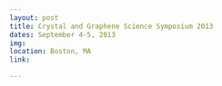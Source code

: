 ```yaml
---
layout: post
title: Crystal and Graphene Science Symposium 2013
dates: September 4-5, 2013
img: 
location: Boston, MA
link: 

---
```

